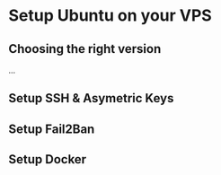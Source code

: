 # Setup Ubuntu on your VPS
## Choosing the right version
...
## Setup SSH & Asymetric Keys
## Setup Fail2Ban
## Setup Docker
